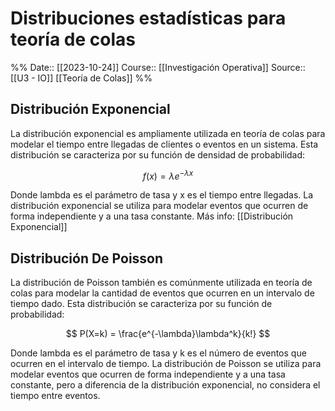 # Distribuciones estadísticas para teoría de colas

%%
Date:: [[2023-10-24]]
Course:: [[Investigación Operativa]]
Source:: [[U3 - IO]] [[Teoría de Colas]]
%%

## Distribución Exponencial 
La distribución exponencial es ampliamente utilizada en teoría de colas para modelar el tiempo entre llegadas de clientes o eventos en un sistema. Esta distribución se caracteriza por su función de densidad de probabilidad:

$$ f(x) = \lambda e^{-\lambda x} $$

Donde lambda es el parámetro de tasa y x es el tiempo entre llegadas. La distribución exponencial se utiliza para modelar eventos que ocurren de forma independiente y a una tasa constante.
Más info: [[Distribución Exponencial]]

## Distribución De Poisson
La distribución de Poisson también es comúnmente utilizada en teoría de colas para modelar la cantidad de eventos que ocurren en un intervalo de tiempo dado. Esta distribución se caracteriza por su función de probabilidad:

$$ P(X=k) = \frac{e^{-\lambda}\lambda^k}{k!} $$

Donde lambda es el parámetro de tasa y k es el número de eventos que ocurren en el intervalo de tiempo. La distribución de Poisson se utiliza para modelar eventos que ocurren de forma independiente y a una tasa constante, pero a diferencia de la distribución exponencial, no considera el tiempo entre eventos.
